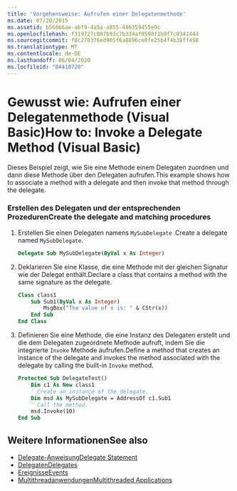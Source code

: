 ```yaml
---
title: 'Vorgehensweise: Aufrufen einer Delegatenmethode'
ms.date: 07/20/2015
ms.assetid: b56866ae-abf9-4a5a-a855-486359455e9c
ms.openlocfilehash: f319727c007b93c7b334af0598f1b9f7c034144d
ms.sourcegitcommit: f8c270376ed905f6a8896ce0fe25b4f4b38ff498
ms.translationtype: MT
ms.contentlocale: de-DE
ms.lasthandoff: 06/04/2020
ms.locfileid: "84410720"
---
```

# <a name="how-to-invoke-a-delegate-method-visual-basic"></a><span data-ttu-id="c6e34-102">Gewusst wie: Aufrufen einer Delegatenmethode (Visual Basic)</span><span class="sxs-lookup"><span data-stu-id="c6e34-102">How to: Invoke a Delegate Method (Visual Basic)</span></span>

<span data-ttu-id="c6e34-103">Dieses Beispiel zeigt, wie Sie eine Methode einem Delegaten zuordnen und dann diese Methode über den Delegaten aufrufen.</span><span class="sxs-lookup"><span data-stu-id="c6e34-103">This example shows how to associate a method with a delegate and then invoke that method through the delegate.</span></span>

### <a name="create-the-delegate-and-matching-procedures"></a><span data-ttu-id="c6e34-104">Erstellen des Delegaten und der entsprechenden Prozeduren</span><span class="sxs-lookup"><span data-stu-id="c6e34-104">Create the delegate and matching procedures</span></span>

1. <span data-ttu-id="c6e34-105">Erstellen Sie einen Delegaten namens `MySubDelegate` .</span><span class="sxs-lookup"><span data-stu-id="c6e34-105">Create a delegate named `MySubDelegate`.</span></span>

    ```vb
    Delegate Sub MySubDelegate(ByVal x As Integer)
    ```

2. <span data-ttu-id="c6e34-106">Deklarieren Sie eine Klasse, die eine Methode mit der gleichen Signatur wie der Delegat enthält.</span><span class="sxs-lookup"><span data-stu-id="c6e34-106">Declare a class that contains a method with the same signature as the delegate.</span></span>

    ```vb
    Class class1
        Sub Sub1(ByVal x As Integer)
            MsgBox("The value of x is: " & CStr(x))
        End Sub
    End Class
    ```

3. <span data-ttu-id="c6e34-107">Definieren Sie eine Methode, die eine Instanz des Delegaten erstellt und die dem Delegaten zugeordnete Methode aufruft, indem Sie die integrierte `Invoke` Methode aufrufen.</span><span class="sxs-lookup"><span data-stu-id="c6e34-107">Define a method that creates an instance of the delegate and invokes the method associated with the delegate by calling the built-in `Invoke` method.</span></span>

    ```vb
    Protected Sub DelegateTest()
        Dim c1 As New class1
        ' Create an instance of the delegate.
        Dim msd As MySubDelegate = AddressOf c1.Sub1
        ' Call the method.
        msd.Invoke(10)
    End Sub
    ```

## <a name="see-also"></a><span data-ttu-id="c6e34-108">Weitere Informationen</span><span class="sxs-lookup"><span data-stu-id="c6e34-108">See also</span></span>

- [<span data-ttu-id="c6e34-109">Delegate-Anweisung</span><span class="sxs-lookup"><span data-stu-id="c6e34-109">Delegate Statement</span></span>](../../../language-reference/statements/delegate-statement.md)
- [<span data-ttu-id="c6e34-110">Delegaten</span><span class="sxs-lookup"><span data-stu-id="c6e34-110">Delegates</span></span>](index.md)
- [<span data-ttu-id="c6e34-111">Ereignisse</span><span class="sxs-lookup"><span data-stu-id="c6e34-111">Events</span></span>](../events/index.md)
- [<span data-ttu-id="c6e34-112">Multithreadanwendungen</span><span class="sxs-lookup"><span data-stu-id="c6e34-112">Multithreaded Applications</span></span>](../../../../standard/threading/using-threads-and-threading.md)
